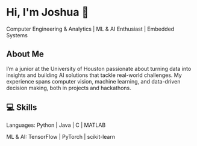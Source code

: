 # Hi, I'm Joshua 👋

Computer Engineering & Analytics | ML & AI Enthusiast | Embedded Systems

## About Me

I’m a junior at the University of Houston passionate about turning data into insights and building AI solutions that tackle real-world challenges. 
My experience spans computer vision, machine learning, and data-driven decision making, both in projects and hackathons.

## 💻 Skills

Languages: Python | Java | C | MATLAB

ML & AI: TensorFlow | PyTorch | scikit-learn


